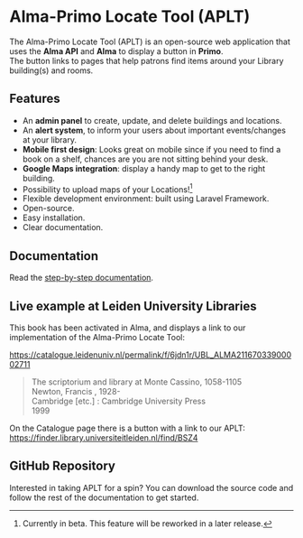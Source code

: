 # Alma-Primo Locate Tool (APLT)

The Alma-Primo Locate Tool (APLT) is an open-source web application that uses the **Alma API** and **Alma** to display a button in **Primo**.  
The button links to pages that help patrons find items around your Library building(s) and rooms.  

## Features

* An **admin panel** to create, update, and delete buildings and locations.
* An **alert system**, to inform your users about important events/changes at your library.
* **Mobile first design**: Looks great on mobile since if you need to find a book on a shelf, chances are you are not sitting behind your desk.
* **Google Maps integration**: display a handy map to get to the right building.
* Possibility to upload maps of your Locations![^1]
* Flexible development environment: built using Laravel Framework.
* Open-source.
* Easy installation.
* Clear documentation.

## Documentation

Read the [step-by-step documentation](https://leidenuniversitylibrary.github.io/Alma-Primo-Locate-Tool-Open-Source/installation/).

## Live example at Leiden University Libraries

This book has been activated in Alma, and displays a link to our implementation of the Alma-Primo Locate Tool:

<https://catalogue.leidenuniv.nl/permalink/f/6jdn1r/UBL_ALMA21167033900002711>  
>The scriptorium and library at Monte Cassino, 1058-1105  
>Newton, Francis , 1928-  
>Cambridge [etc.] : Cambridge University Press  
>1999  

On the Catalogue page there is a button with a link to our APLT:  
<https://finder.library.universiteitleiden.nl/find/BSZ4>

## GitHub Repository

Interested in taking APLT for a spin? You can download the source code and follow the rest of the documentation to get started.

[^1]: Currently in beta. This feature will be reworked in a later release.
